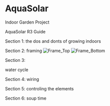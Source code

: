 # AquaSolar
Indoor Garden Project

AquaSolar R3 Guide

Section 1:
the dos and donts of growing indoors

Section 2:
framing
![Frame_Top](https://user-images.githubusercontent.com/103396632/184584879-b0a1cf4f-7bb2-423d-8ef7-9ffcb3a8230b.png)
![Frame_Bottom](https://user-images.githubusercontent.com/103396632/184585294-a0169ee3-2c11-4265-a98b-62387bbf2fad.png)

Section 3:

water cycle

Section 4:
wiring

Section 5:
controling the elements

Section 6:
soup time
